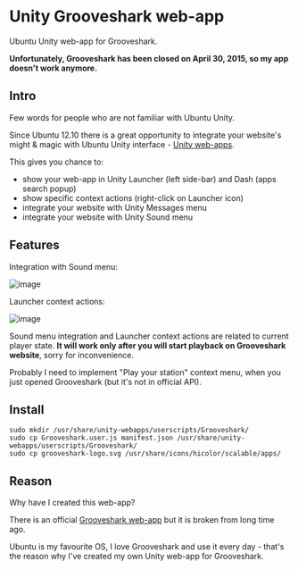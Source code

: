 Unity Grooveshark web-app
=========================

Ubuntu Unity web-app for Grooveshark.

**Unfortunately, Grooveshark has been closed on April 30, 2015, so my app doesn't work anymore.**

Intro
-----
Few words for people who are not familiar with Ubuntu Unity.

Since Ubuntu 12.10 there is a great opportunity to integrate your website's might & magic with Ubuntu Unity interface - [Unity web-apps](http://developer.ubuntu.com/webapps/).

This gives you chance to:
- show your web-app in Unity Launcher (left side-bar) and Dash (apps search popup)
- show specific context actions (right-click on Launcher icon)
- integrate your website with Unity Messages menu
- integrate your website with Unity Sound menu

Features
--------
Integration with Sound menu:

![image](http://i.imgur.com/7yVW9b6.png)

Launcher context actions:

![image](http://i.imgur.com/uNVvMdP.png)

Sound menu integration and Launcher context actions are related to current player state.
**It will work only after you will start playback on Grooveshark website**, sorry for inconvenience.

Probably I need to implement "Play your station" context menu, when you just opened Grooveshark (but it's not in official API).

Install
-------

    sudo mkdir /usr/share/unity-webapps/userscripts/Grooveshark/
    sudo cp Grooveshark.user.js manifest.json /usr/share/unity-webapps/userscripts/Grooveshark/
    sudo cp grooveshark-logo.svg /usr/share/icons/hicolor/scalable/apps/

Reason
------
Why have I created this web-app?

There is an official [Grooveshark web-app](https://launchpad.net/ubuntu/+source/unity-webapps-grooveshark) but it is broken from long time ago.

Ubuntu is my favourite OS, I love Grooveshark and use it every day - that's the reason why I've created my own Unity web-app for Grooveshark.

